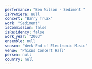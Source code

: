 ```yaml
---
performance: "Ben Wilson - Sediment "
isPremiere: null
concert: "Barry Truax"
work: "Sediment"
isCommission: false
isResidency: false
work_year: "2003"
ensemble: null
season: "Week-End of Electronic Music"
venue: "Phipps Concert Hall"
person: null
country: null
---
```


